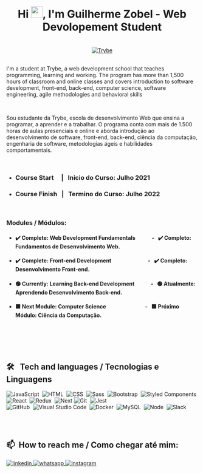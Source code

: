 <h1 align="center">Hi <img src="https://raw.githubusercontent.com/kaueMarques/kaueMarques/master/hi.gif" width="30px">, I'm Guilherme Zobel - Web Devolopement Student 
 </h1>
 <br>
<div align="center">
 <a href=https://www.betrybe.com "Trybe" target="_blank"> <img src=https://assets-global.website-files.com/61549abf6fb9ca5e91bc5709/61549abf6fb9ca4630bc5747_Logo.svg "Trybe" alt="Trybe"/>
</a>
</div>
<br>
<p align="left">
I'm a student at Trybe, a web development school that teaches programming, learning and working. The program has more than 1,500 hours of classroom and online classes and covers introduction to software development, front-end, back-end, computer science, software engineering, agile methodologies and behavioral skills
<p>
<br>
<p align="left">
Sou estudante da Trybe, escola de desenvolvimento Web que ensina a programar, a aprender e a trabalhar. O programa conta com mais de 1.500 horas de aulas presenciais e online e aborda introdução ao desenvolvimento de software, front-end, back-end, ciência da computação, engenharia de software, metodologias ágeis e habilidades comportamentais.
</p>
<br>

- ### Course Start  &nbsp; &nbsp; |  &nbsp; Inicio do Curso: Julho 2021
- ### Course Finish  &nbsp; |  &nbsp; Termino do Curso: Julho 2022 

<br>

### Modules / Módulos:
 - #### :heavy_check_mark: Complete: Web Development Fundamentals &nbsp; &nbsp; &nbsp;  &nbsp;  &nbsp;  &nbsp; - &nbsp;  :heavy_check_mark:  Completo: Fundamentos de Desenvolvimento Web.
 - #### :heavy_check_mark: Complete: Front-end Development &nbsp; &nbsp; &nbsp;  &nbsp; &nbsp;  &nbsp; &nbsp;  &nbsp; &nbsp; &nbsp; &nbsp; &nbsp;  &nbsp; &nbsp;  - &nbsp;  :heavy_check_mark: Completo: Desenvolvimento Front-end.
 - #### :green_circle: Currently: Learning Back-end Development &nbsp; &nbsp; &nbsp; &nbsp;   &nbsp;  &nbsp; - &nbsp; :green_circle:  Atualmente: Aprendendo Desenvolvimento Back-end.
 - #### :green_square: Next Module: Computer Science &nbsp; &nbsp; &nbsp; &nbsp;  &nbsp;  &nbsp; &nbsp; &nbsp; &nbsp; &nbsp; &nbsp; &nbsp;  &nbsp; &nbsp;  &nbsp; - &nbsp; :green_square: Próximo Módulo: Ciência da Computação.

<br>

<br><br>
## 🛠 &nbsp; Tech and languages / Tecnologias e Linguagens


![JavaScript](https://img.shields.io/badge/-JavaScript-05122A?style=flat&logo=javascript)&nbsp;
![HTML](https://img.shields.io/badge/-HTML-05122A?style=flat&logo=HTML5)&nbsp;
![CSS](https://img.shields.io/badge/-CSS-05122A?style=flat&logo=CSS3&logoColor=1572B6)&nbsp;
![Sass](https://img.shields.io/badge/-Sass-05122A?style=flat&logo=Sass)&nbsp;
![Bootstrap](https://img.shields.io/badge/-Bootstrap-05122A?style=flat&logo=Bootstrap)&nbsp;
![Styled Components](https://img.shields.io/badge/-Styled%20Components-05122A?style=flat&logo=Styledcomponents)
![React](https://img.shields.io/badge/-React-05122A?style=flat&logo=react)&nbsp;
![Redux](https://img.shields.io/badge/-Redux-05122A?style=flat&logo=REDUX)&nbsp;
![Next](https://img.shields.io/badge/-Next.js-05122A?style=flat&logo=Next.js)
![Git](https://img.shields.io/badge/-Git-05122A?style=flat&logo=git)&nbsp;
![Jest](https://img.shields.io/badge/-Jest-05122A?style=flat&logo=jest)&nbsp;
<br>
![GitHub](https://img.shields.io/badge/-GitHub-05122A?style=flat&logo=github)&nbsp;
![Visual Studio Code](https://img.shields.io/badge/-Visual%20Studio%20Code-05122A?style=flat&logo=visual-studio-code&logoColor=007ACC)&nbsp;
![Docker](https://img.shields.io/badge/-Docker-05122A?style=flat&logo=DOCKER)&nbsp;
![MySQL](https://img.shields.io/badge/-MySQL-05122A?style=flat&logo=MYSQL)&nbsp;
![Node](https://img.shields.io/badge/-Node.js-05122A?style=flat&logo=node.js)&nbsp;
![Slack](https://img.shields.io/badge/-Slack-05122A?style=flat&logo=slack)&nbsp;
<div>

<br><br>
## 📫 &nbsp;How to reach me / Como chegar até mim:
<div style="display: inline_block">
<a href="https://linkedin.com/in/guilherme-zobel" target="_blank">
  <img align="center" src="https://img.shields.io/badge/-guilherme zobel-05122A?style=flat&logo=linkedin" alt="linkedin"/>
</a>
      <a href="https://wa.me/5551998054321" target="_blank">
  <img align="center" src="https://img.shields.io/badge/-WhatsApp-05122A?style=flat&logo=whatsapp" alt="whatsapp"/>
</a>
<a href="https://www.instagram.com/guilherme.zobel/" target="_blank">
 <img align="center" src="https://img.shields.io/badge/-guilherme.zobel-05122A?style=flat&logo=instagram" alt="instagram"/>
</a>
  
</div>

<!--
**Guilherme-Zobel/Guilherme-Zobel** is a ✨ _special_ ✨ repository because its `README.md` (this file) appears on your GitHub profile.

Here are some ideas to get you started:

- 🔭 I’m currently working on ...
- 🌱 I’m currently learning ...
- 👯 I’m looking to collaborate on ...
- 🤔 I’m looking for help with ...
- 💬 Ask me about ...
- 📫 How to reach me: ...
- 😄 Pronouns: ...
- ⚡ Fun fact: ...
-->

